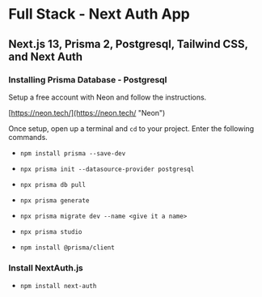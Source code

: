 # Full Stack - Next Auth App

## Next.js 13, Prisma 2, Postgresql, Tailwind CSS, and Next Auth

### Installing Prisma Database - Postgresql

Setup a free account with Neon and follow the instructions. 

[https://neon.tech/](https://neon.tech/ "Neon")

Once setup, open up a terminal and `cd` to your project.  Enter the following commands.

- `npm install prisma --save-dev`

- `npx prisma init --datasource-provider postgresql`

- `npx prisma db pull`

- `npx prisma generate`

- `npx prisma migrate dev --name <give it a name>`

- `npx prisma studio`

- `npm install @prisma/client`

### Install NextAuth.js

- `npm install next-auth`